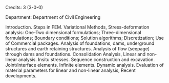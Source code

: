 Credits: 3 (3-0-0)

Department: Department of Civil Engineering

Introduction. Steps in FEM. Variational Methods, Stress-deformation analysis: One-Two dimensional formulations; Three-dimensional formulations; Boundary conditions; Solution algorithms; Discretization; Use of Commercial packages. Analysis of foundations, dams, underground structures and earth retaining structures. Analysis of flow (seepage) through dams and foundations. Consolidation Analysis, Linear and non-linear analysis. Insitu stresses. Sequence construction and excavation. Joint/interface elements. Infinite elements. Dynamic analysis. Evaluation of material parameters for linear and non-linear analysis, Recent developments.